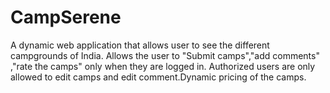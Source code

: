 # CampSerene
A dynamic web application that allows user to see the different campgrounds of India. Allows the user to "Submit camps","add comments" ,"rate the camps" only when they are logged in. Authorized users are only allowed to edit camps and edit comment.Dynamic pricing of the camps. 
